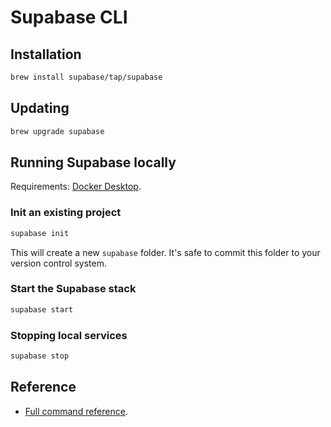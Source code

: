 # Supabase CLI

## Installation

```sh
brew install supabase/tap/supabase
```


## Updating

```sh
brew upgrade supabase
```


## Running Supabase locally

Requirements: [Docker Desktop](https://docs.docker.com/desktop).

### Init an existing project
```sh
supabase init
```

This will create a new `supabase` folder. It's safe to commit this folder to your version control system.

### Start the Supabase stack
```sh
supabase start
```

### Stopping local services
```sh
supabase stop
```


## Reference

- [Full command reference](https://supabase.com/docs/guides/cli/getting-started#full-command-reference).
